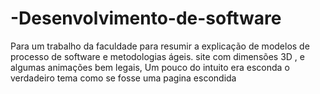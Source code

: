 # -Desenvolvimento-de-software
Para um trabalho da faculdade para resumir a explicação de modelos de processo de software e metodologias ágeis.
site com dimensões 3D , e algumas animações bem legais, Um pouco do intuito era esconda o verdadeiro tema como se fosse uma pagina escondida
